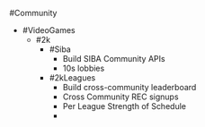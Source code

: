 #Community 
- #VideoGames
	- #2k
		- #Siba
			- Build SIBA Community APIs
			- 10s lobbies
		- #2kLeagues
			- Build cross-community leaderboard
			- Cross Community REC signups
			- Per League Strength of Schedule
			- 